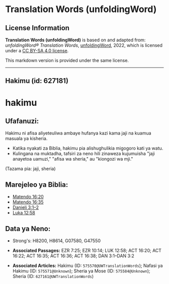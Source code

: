 # Translation Words (unfoldingWord)

## License Information

**Translation Words (unfoldingWord)** is based on and adapted from: _unfoldingWord® Translation Words_, [unfoldingWord](https://unfoldingword.org/utw), 2022, which is licensed under a [CC BY-SA 4.0 license](https://creativecommons.org/licenses/by-sa/4.0/legalcode.en).

This markdown version is provided under the same license.



--------------------------------

## Hakimu (id: 627181)

hakimu
======

Ufafanuzi:
----------

Hakimu ni afisa aliyeteuliwa ambaye hufanya kazi kama jaji na kuamua masuala ya kisheria.

* Katika nyakati za Biblia, hakimu pia alishughulikia migogoro kati ya watu.
* Kulingana na muktadha, tafsiri za neno hili zinaweza kujumuisha "jaji anayetoa uamuzi," "afisa wa sheria," au "kiongozi wa mji."

(Tazama pia: jaji, sheria)

Marejeleo ya Biblia:
--------------------

* [Matendo 16:20](https://ref.ly/Acts16:20)
* [Matendo 16:35](https://ref.ly/Acts16:35)
* [Danieli 3:1–2](https://ref.ly/Dan3:1-Dan3:2)
* [Luka 12:58](https://ref.ly/Luke12:58)

Data ya Neno:
-------------

* Strong's: H8200, H8614, G07580, G47550

* **Associated Passages:** EZR 7:25; EZR 10:14; LUK 12:58; ACT 16:20; ACT 16:22; ACT 16:35; ACT 16:36; ACT 16:38; DAN 3:1–DAN 3:2
* **Associated Articles:** Hakimu (ID: `575570@UWTranslationWords`); Nafasi ya Hakimu (ID: `575571@Unknown`); Sheria ya Mose (ID: `575584@Unknown`); Sheria (ID: `627161@UWTranslationWords`)

